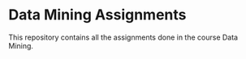 # Data Mining Assignments

This repository contains all the assignments done in the course Data Mining.
